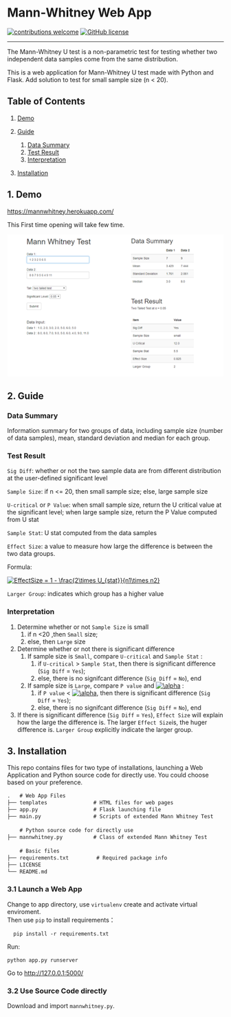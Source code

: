 # Mann-Whitney Web App

[![contributions welcome](https://img.shields.io/badge/contributions-welcome-brightgreen.svg?style=flat)](https://github.com/Hatchin/Mann-Whitney-U-Test/issues)
[![GitHub license](https://img.shields.io/github/license/Naereen/StrapDown.js.svg)](https://github.com/Hatchin/Mann-Whitney-U-Test/blob/master/LICENSE)

--------------------------------------------------------------------------------------
      
The Mann-Whitney U test is a non-parametric test for testing whether two independent data samples come from the same distribution.

This is a web application for Mann-Whitney U test made with Python and Flask. Add solution to test for small sample size (n < 20).

## Table of Contents
1.    [Demo](#Demo)

2.    [Guide](#user-guide)

      1.    [Data Summary](#1.)  
      2.    [Test Result](#2.)   
      3.    [Interpretation](#3.) 

3.    [Installation](#install)

## 1. Demo <a class ="anchor" id="Demo"></a>

https://mannwhitney.herokuapp.com/

This First time opening will take few time.

![demo](https://github.com/Hatchin/Mann-Whitney-Extension/blob/master/demo.png)

## 2. Guide <a class ="anchor" id="user-guide"></a>

### Data Summary <a class ="anchor" id="1."></a>

Information summary for two groups of data, including sample size (number of data samples), mean, standard deviation and median for each group.    

### Test Result <a class ="anchor" id="2."></a>

`Sig Diff`: whether or not the two sample data are from different distribution at the user-defined significant level

`Sample Size`: if n <= 20, then small sample size; else, large sample size

`U-critical` or `P Value`: when small sample size, return the U critical value at the significant level; when large sample size, return the P Value computed from U stat

`Sample Stat`: U stat computed from the data samples

`Effect Size`:  a value to measure how large the difference is between the two data groups. 

Formula:

<a href="https://www.codecogs.com/eqnedit.php?latex=\fn_phv&space;EffectSize&space;=&space;1&space;-&space;\frac{2\times&space;U_{stat}}{n1\times&space;n2}" target="_blank"><img src="https://latex.codecogs.com/gif.latex?\fn_phv&space;EffectSize&space;=&space;1&space;-&space;\frac{2\times&space;U_{stat}}{n1\times&space;n2}" title="EffectSize = 1 - \frac{2\times U_{stat}}{n1\times n2}" /></a>

`Larger Group`: indicates which group has a higher value

### Interpretation <a class ="anchor" id="3."></a>
1. Determine whether or not `Sample Size` is small
   1. if n <20 ,then `Small` size;
   2. else, then `Large` size
2. Determine whether or not there is significant difference
   1. If sample size is `Small`, compare `U-critical` and `Sample Stat` : 
      1. if `U-critical` > `Sample Stat`, then there is significant difference (`Sig Diff` = `Yes`);
      2. else, there is no signifcant difference (`Sig Diff` = `No`), end
   2. If sample size is `Large`, compare `P value` and <a href="https://www.codecogs.com/eqnedit.php?latex=\alpha" target="_blank"><img src="https://latex.codecogs.com/gif.latex?\alpha" title="\alpha" /></a> : 
      1. if `P value` < <a href="https://www.codecogs.com/eqnedit.php?latex=\alpha" target="_blank"><img src="https://latex.codecogs.com/gif.latex?\alpha" title="\alpha" /></a>, then there is significant difference (`Sig Diff` = `Yes`);
      2. else, there is no signifcant difference (`Sig Diff` = `No`), end
  3. If there is significant difference (`Sig Diff` = `Yes`), `Effect Size` will explain how the large the difference is. The larger `Effect Size`is, the huger difference is. `Larger Group` explicitly indicate the larger group. 
  


## 3. Installation <a class ="anchor" id="install"></a>

This repo contains files for two type of installations, launching a Web Application and Python source code for directly use. You could choose based on your preference. 

    .   # Web App Files
    ├── templates               # HTML files for web pages
    ├── app.py                  # Flask launching file
    ├── main.py                 # Scripts of extended Mann Whitney Test
        
        # Python source code for directly use
    ├── mannwhitney.py          # Class of extended Mann Whitney Test
     
        # Basic files
    ├── requirements.txt         # Required package info
    ├── LICENSE
    └── README.md
    
    
### 3.1 Launch a Web App
Change to app directory, use `virtualenv` create and activate virtual enviroment.  
Then use `pip` to install requirements：  

      pip install -r requirements.txt

Run:  
```
python app.py runserver
```


Go to http://127.0.0.1:5000/

### 3.2 Use Source Code directly
Download and import `mannwhitney.py`.


